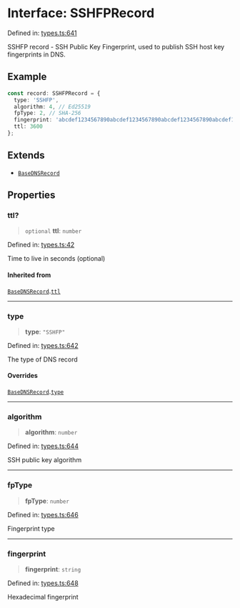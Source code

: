# Interface: SSHFPRecord

Defined in: [types.ts:641](https://github.com/Nick2bad4u/dnsValidator/blob/main/src/types.ts#L641)

SSHFP record - SSH Public Key Fingerprint, used to publish SSH host key fingerprints in DNS.

## Example

```typescript
const record: SSHFPRecord = {
  type: 'SSHFP',
  algorithm: 4, // Ed25519
  fpType: 2, // SHA-256
  fingerprint: 'abcdef1234567890abcdef1234567890abcdef1234567890abcdef1234567890',
  ttl: 3600
};
```

## Extends

- [`BaseDNSRecord`](BaseDNSRecord.md)

## Properties

### ttl?

> `optional` **ttl**: `number`

Defined in: [types.ts:42](https://github.com/Nick2bad4u/dnsValidator/blob/main/src/types.ts#L42)

Time to live in seconds (optional)

#### Inherited from

[`BaseDNSRecord`](BaseDNSRecord.md).[`ttl`](BaseDNSRecord.md#ttl)

***

### type

> **type**: `"SSHFP"`

Defined in: [types.ts:642](https://github.com/Nick2bad4u/dnsValidator/blob/main/src/types.ts#L642)

The type of DNS record

#### Overrides

[`BaseDNSRecord`](BaseDNSRecord.md).[`type`](BaseDNSRecord.md#type)

***

### algorithm

> **algorithm**: `number`

Defined in: [types.ts:644](https://github.com/Nick2bad4u/dnsValidator/blob/main/src/types.ts#L644)

SSH public key algorithm

***

### fpType

> **fpType**: `number`

Defined in: [types.ts:646](https://github.com/Nick2bad4u/dnsValidator/blob/main/src/types.ts#L646)

Fingerprint type

***

### fingerprint

> **fingerprint**: `string`

Defined in: [types.ts:648](https://github.com/Nick2bad4u/dnsValidator/blob/main/src/types.ts#L648)

Hexadecimal fingerprint
